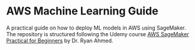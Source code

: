 # AWS Machine Learning Guide

A practical guide on how to deploy ML models in AWS using SageMaker. The repository is structured following the Udemy course [AWS SageMaker Practical for Beginners](https://www.udemy.com/course/practical-aws-sagemaker-6-real-world-case-studies/) by Dr. Ryan Ahmed.

